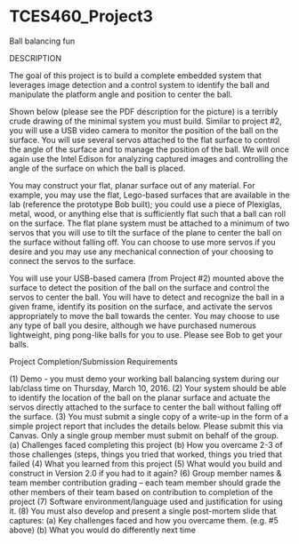 # TCES460_Project3
Ball balancing fun

DESCRIPTION

The goal of this project is to build a complete embedded system that leverages image detection and a control system to identify the ball and manipulate the platform angle and position to center the ball.

 

Shown below (please see the PDF description for the picture) is a terribly crude drawing of the minimal system you must build. Similar to project #2, you will use a USB video camera to monitor the position of the ball on the surface. You will use several servos attached to the flat surface to control the angle of the surface and to manage the position of the ball. We will once again use the Intel Edison for analyzing captured images and controlling the angle of the surface on which the ball is placed.  

 

You may construct your flat, planar surface out of any material. For example, you may use the flat, Lego-based surfaces that are available in the lab (reference the prototype Bob built); you could use a piece of Plexiglas, metal, wood, or anything else that is sufficiently flat such that a ball can roll on the surface. The flat plane system must be attached to a minimum of two servos that you will use to tilt the surface of the plane to center the ball on the surface without falling off. You can choose to use more servos if you desire and you may use any mechanical connection of your choosing to connect the servos to the surface.

 

You will use your USB-based camera (from Project #2) mounted above the surface to detect the position of the ball on the surface and control the servos to center the ball. You will have to detect and recognize the ball in a given frame, identify its position on the surface, and activate the servos appropriately to move the ball towards the center. You may choose to use any type of ball you desire, although we have purchased numerous lightweight, ping pong-like balls for you to use. Please see Bob to get your balls.

 

 

 

Project Completion/Submission Requirements

(1) Demo - you must demo your working ball balancing system during our lab/class time on Thursday, March 10, 2016.
(2) Your system should be able to identify the location of the ball on the planar surface and actuate the servos directly attached to the surface to center the ball without falling off the surface.
(3) You must submit a single copy of a write-up in the form of a simple project report that includes the details below.  Please submit this via Canvas.  Only a single group member must submit on behalf of the group.  
  (a) Challenges faced completing this project
  (b) How you overcame 2-3 of those challenges (steps, things you tried that worked, things you tried that failed
(4) What you learned from this project 
(5) What would you build and construct in Version 2.0 if you had to it again?
(6) Group member names & team member contribution grading – each team member should grade the other members of their team based on contribution to completion of the project
(7) Software environment/language used and justification for using it.
(8) You must also develop and present a single post-mortem slide that captures:
  (a) Key challenges faced and how you overcame them.  (e.g. #5 above)
  (b) What you would do differently next time
